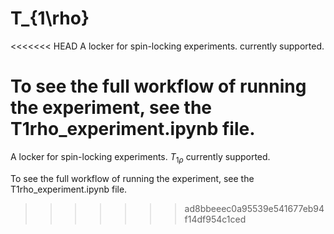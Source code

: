 # T_{1\rho}

<<<<<<< HEAD
A locker for spin-locking experiments.  currently supported.

To see the full workflow of running the experiment, see the T1rho_experiment.ipynb file.
=======
A locker for spin-locking experiments. $T_{1\rho}$ currently supported. 

To see the full workflow of running the experiment, see the T1rho_experiment.ipynb file.
>>>>>>> ad8bbeeec0a95539e541677eb94f14df954c1ced

